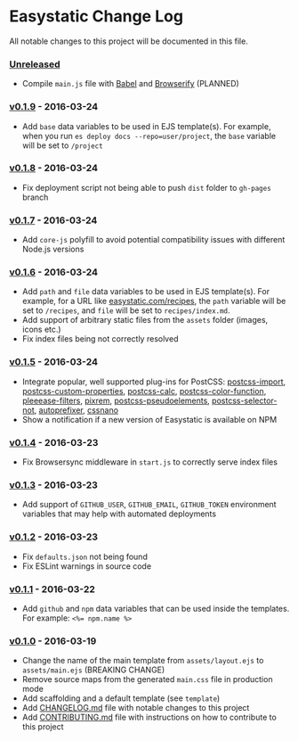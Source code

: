 # Easystatic Change Log

All notable changes to this project will be documented in this file.

### [Unreleased][unreleased]

- Compile `main.js` file with [Babel](https://babeljs.io) and [Browserify](http://browserify.org/) (PLANNED)

### [v0.1.9] - 2016-03-24

- Add `base` data variables to be used in EJS template(s). For example, when you run
  `es deploy docs --repo=user/project`, the `base` variable will be set to `/project`

### [v0.1.8] - 2016-03-24

- Fix deployment script not being able to push `dist` folder to `gh-pages` branch

### [v0.1.7] - 2016-03-24

- Add `core-js` polyfill to avoid potential compatibility issues with different Node.js versions 

### [v0.1.6] - 2016-03-24

- Add `path` and `file` data variables to be used in EJS template(s). For example, for a URL like
  [easystatic.com/recipes](https://easystatic.com/recipes), the `path` variable will be set to
  `/recipes`, and `file` will be set to `recipes/index.md`.
- Add support of arbitrary static files from the `assets` folder (images, icons etc.)
- Fix index files being not correctly resolved

### [v0.1.5] - 2016-03-24

- Integrate popular, well supported plug-ins for PostCSS:
  [postcss-import](https://www.npmjs.com/package/postcss-import),
  [postcss-custom-properties](https://www.npmjs.com/package/postcss-custom-properties),
  [postcss-calc](https://www.npmjs.com/package/postcss-calc),
  [postcss-color-function](https://www.npmjs.com/package/postcss-color-function),
  [pleeease-filters](https://www.npmjs.com/package/pleeease-filters),
  [pixrem](https://www.npmjs.com/package/pixrem),
  [postcss-pseudoelements](https://www.npmjs.com/package/postcss-pseudoelements),
  [postcss-selector-not](https://www.npmjs.com/package/postcss-selector-not),
  [autoprefixer](https://www.npmjs.com/package/autoprefixer),
  [cssnano](https://www.npmjs.com/package/cssnano)
- Show a notification if a new version of Easystatic is available on NPM

### [v0.1.4] - 2016-03-23

- Fix Browsersync middleware in `start.js` to correctly serve index files

### [v0.1.3] - 2016-03-23

- Add support of `GITHUB_USER`, `GITHUB_EMAIL`, `GITHUB_TOKEN` environment variables that may help
  with automated deployments

### [v0.1.2] - 2016-03-23

- Fix `defaults.json` not being found
- Fix ESLint warnings in source code

### [v0.1.1] - 2016-03-22

- Add `github` and `npm` data variables that can be used inside the templates. For example: `<%= npm.name %>`

### [v0.1.0] - 2016-03-19

- Change the name of the main template from `assets/layout.ejs` to `assets/main.ejs` (BREAKING CHANGE)
- Remove source maps from the generated `main.css` file in production mode
- Add scaffolding and a default template (see `template`)
- Add [CHANGELOG.md](CHANGELOG.md) file with notable changes to this project
- Add [CONTRIBUTING.md](CONTRIBUTING.md) file with instructions on how to contribute to this project

[unreleased]: https://github.com/easystatic/easystatic/compare/v0.1.9...HEAD
[v0.1.9]: https://github.com/easystatic/easystatic/compare/v0.1.8...v0.1.9
[v0.1.8]: https://github.com/easystatic/easystatic/compare/v0.1.7...v0.1.8
[v0.1.7]: https://github.com/easystatic/easystatic/compare/v0.1.6...v0.1.7
[v0.1.6]: https://github.com/easystatic/easystatic/compare/v0.1.5...v0.1.6
[v0.1.5]: https://github.com/easystatic/easystatic/compare/v0.1.4...v0.1.5
[v0.1.4]: https://github.com/easystatic/easystatic/compare/v0.1.3...v0.1.4
[v0.1.3]: https://github.com/easystatic/easystatic/compare/v0.1.2...v0.1.3
[v0.1.2]: https://github.com/easystatic/easystatic/compare/v0.1.1...v0.1.2
[v0.1.1]: https://github.com/easystatic/easystatic/compare/v0.1.0...v0.1.1
[v0.1.0]: https://github.com/easystatic/easystatic/compare/v0.0.8...v0.1.0
